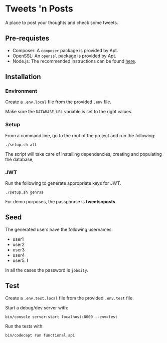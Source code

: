 Tweets 'n Posts
========================

A place to post your thoughts and check some tweets.

## Pre-requistes
* Composer: A `composer` package is provided by Apt.
* OpenSSL: An `openssl` package is provided by Apt.
* Node.js: The recommended instructions can be found [here](https://github.com/nodesource/distributions#debinstall).

## Installation

### Environment

Create a `.env.local` file from the provided `.env` file.

Make sure the `DATABASE_URL` variable is set to the right values.

### Setup

From a command line, go to the root of the project and run the following:

```
./setup.sh all
```

The script will take care of installing dependencies, creating and populating the database, 

### JWT
Run the following to generate appropriate keys for JWT.

```
./setup.sh genrsa
```

For demo purposes, the passphrase is **tweetsnposts**.

## Seed

The generated users have the following usernames:
* user1
* user2
* user3
* user4
* user5. I

In all the cases the password is `jobsity`.

## Test

Create a `.env.test.local` file from the provided `.env.test` file.

Start a debug/dev server with:
```
bin/console server:start localhost:8000 --env=test
```

Run the tests with:

```
bin/codecept run functional,api
```

